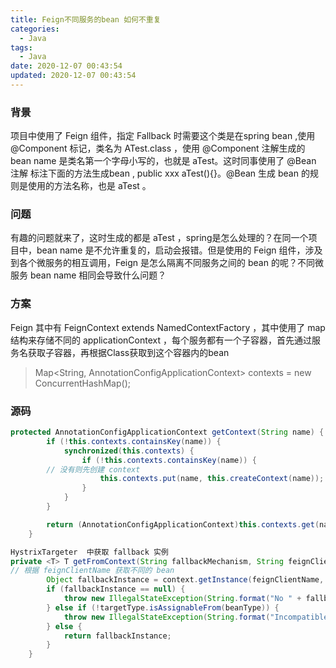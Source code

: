 ```yaml
---
title: Feign不同服务的bean 如何不重复
categories:
  - Java
tags:
  - Java
date: 2020-12-07 00:43:54
updated: 2020-12-07 00:43:54
---
```

### 背景
项目中使用了 Feign 组件，指定 Fallback 时需要这个类是在spring bean ,使用 @Component 标记，类名为 ATest.class ，使用 @Component 注解生成的bean name 是类名第一个字母小写的，也就是 aTest。这时同事使用了 @Bean 注解 标注下面的方法生成bean , public xxx aTest(){}。@Bean 生成 bean 的规则是使用的方法名称，也是 aTest 。
### 问题
有趣的问题就来了，这时生成的都是 aTest ，spring是怎么处理的？在同一个项目中，bean name 是不允许重复的，启动会报错。但是使用的 Feign 组件，涉及到各个微服务的相互调用，Feign 是怎么隔离不同服务之间的 bean 的呢？不同微服务 bean name 相同会导致什么问题？
### 方案
Feign 其中有 FeignContext extends NamedContextFactory ，其中使用了 map 结构来存储不同的 applicationContext ，每个服务都有一个子容器，首先通过服务名获取子容器，再根据Class获取到这个容器内的bean
> Map<String, AnnotationConfigApplicationContext> contexts = new ConcurrentHashMap();
### 源码
```java
protected AnnotationConfigApplicationContext getContext(String name) {
        if (!this.contexts.containsKey(name)) {
            synchronized(this.contexts) {
                if (!this.contexts.containsKey(name)) {
		// 没有则先创建 context
                    this.contexts.put(name, this.createContext(name));
                }
            }
        }

        return (AnnotationConfigApplicationContext)this.contexts.get(name);
    }
```

```java
HystrixTargeter  中获取 fallback 实例
private <T> T getFromContext(String fallbackMechanism, String feignClientName, FeignContext context, Class<?> beanType, Class<T> targetType) {
// 根据 feignClientName 获取不同的 bean 
        Object fallbackInstance = context.getInstance(feignClientName, beanType);
        if (fallbackInstance == null) {
            throw new IllegalStateException(String.format("No " + fallbackMechanism + " instance of type %s found for feign client %s", beanType, feignClientName));
        } else if (!targetType.isAssignableFrom(beanType)) {
            throw new IllegalStateException(String.format("Incompatible " + fallbackMechanism + " instance. Fallback/fallbackFactory of type %s is not assignable to %s for feign client %s", beanType, targetType, feignClientName));
        } else {
            return fallbackInstance;
        }
    }
```
